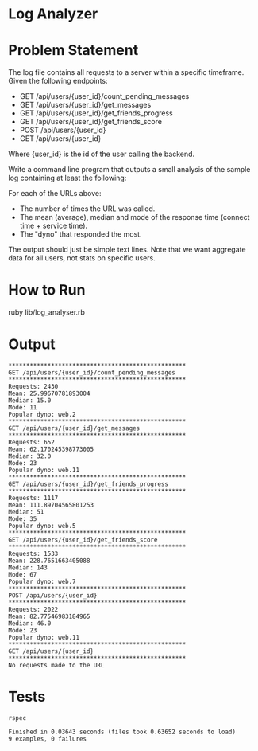 # Log Analyzer

# Problem Statement
  The log file contains all requests to a server within a specific timeframe. Given the following endpoints:

  * GET /api/users/{user_id}/count_pending_messages
  * GET /api/users/{user_id}/get_messages
  * GET /api/users/{user_id}/get_friends_progress
  * GET /api/users/{user_id}/get_friends_score
  * POST /api/users/{user_id}
  * GET /api/users/{user_id}

  Where {user_id} is the id of the user calling the backend.

  Write a command line program that outputs a small analysis of the sample log containing at least the following:

  For each of the URLs above:

  * The number of times the URL was called.
  * The mean (average), median and mode of the response time (connect time + service time).
  * The "dyno" that responded the most.

  The output should just be simple text lines. Note that we want aggregate data for all users, not stats on specific users.

# How to Run

ruby lib/log_analyser.rb

# Output
```
**************************************************
GET /api/users/{user_id}/count_pending_messages
**************************************************
Requests: 2430
Mean: 25.99670781893004
Median: 15.0
Mode: 11
Popular dyno: web.2
**************************************************
GET /api/users/{user_id}/get_messages
**************************************************
Requests: 652
Mean: 62.170245398773005
Median: 32.0
Mode: 23
Popular dyno: web.11
**************************************************
GET /api/users/{user_id}/get_friends_progress
**************************************************
Requests: 1117
Mean: 111.89704565801253
Median: 51
Mode: 35
Popular dyno: web.5
**************************************************
GET /api/users/{user_id}/get_friends_score
**************************************************
Requests: 1533
Mean: 228.7651663405088
Median: 143
Mode: 67
Popular dyno: web.7
**************************************************
POST /api/users/{user_id}
**************************************************
Requests: 2022
Mean: 82.77546983184965
Median: 46.0
Mode: 23
Popular dyno: web.11
**************************************************
GET /api/users/{user_id}
**************************************************
No requests made to the URL
```
# Tests
```
rspec

Finished in 0.03643 seconds (files took 0.63652 seconds to load)
9 examples, 0 failures
```
